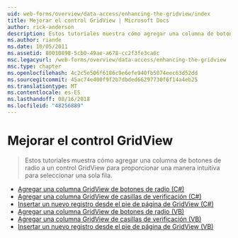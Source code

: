 ```yaml
---
uid: web-forms/overview/data-access/enhancing-the-gridview/index
title: Mejorar el control GridView | Microsoft Docs
author: rick-anderson
description: Estos tutoriales muestra cómo agregar una columna de botones de radio a un control GridView para proporcionar una manera intuitiva para seleccionar una sola fila.
ms.author: riande
ms.date: 10/05/2011
ms.assetid: 80010898-5cb0-49ae-a678-cc2f3fe3ca6c
msc.legacyurl: /web-forms/overview/data-access/enhancing-the-gridview
msc.type: chapter
ms.openlocfilehash: 4c2c5e506f6186c9e6efe940fb5074eec63d52dd
ms.sourcegitcommit: 45ac74e400f9f2b7dbded66297730f6f14a4eb25
ms.translationtype: MT
ms.contentlocale: es-ES
ms.lasthandoff: 08/16/2018
ms.locfileid: "48256889"
---
```

<a name="enhancing-the-gridview"></a>Mejorar el control GridView
====================
> Estos tutoriales muestra cómo agregar una columna de botones de radio a un control GridView para proporcionar una manera intuitiva para seleccionar una sola fila.


- [Agregar una columna GridView de botones de radio (C#)](adding-a-gridview-column-of-radio-buttons-cs.md)
- [Agregar una columna GridView de casillas de verificación (C#)](adding-a-gridview-column-of-checkboxes-cs.md)
- [Insertar un nuevo registro desde el pie de página de GridView (C#)](inserting-a-new-record-from-the-gridview-s-footer-cs.md)
- [Agregar una columna GridView de botones de radio (VB)](adding-a-gridview-column-of-radio-buttons-vb.md)
- [Agregar una columna GridView de casillas de verificación (VB)](adding-a-gridview-column-of-checkboxes-vb.md)
- [Insertar un nuevo registro desde el pie de página de GridView (VB)](inserting-a-new-record-from-the-gridview-s-footer-vb.md)
